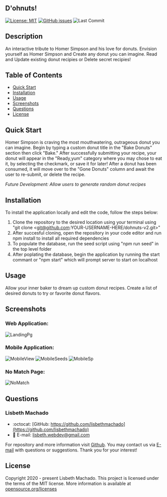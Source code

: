 ## D'ohnuts!
<!-- [![Build Status](https://travis-ci.org/lisbethmachado/dohnuts.svg?branch=master)](https://travis-ci.org/lisbethmachado/dohnuts-v2) -->
[![License: MIT](https://img.shields.io/badge/License-MIT-yellow.svg)](https://opensource.org/licenses/MIT)
[![GitHub issues](https://img.shields.io/github/issues/lisbethmachado/dohnuts-v2)](https://github.com/lisbethmachado/dohnuts-v2/issues)
![Last Commit](https://img.shields.io/github/last-commit/lisbethmachado/dohnuts-v2)

## Description
An interactive tribute to Homer Simpson and his love for donuts. Envision yourself as Homer Simpson and Create any donut you can imagine. Read and Update existing donut recipies or Delete secret recipies!

## Table of Contents    
* [Quick Start](#quick-start)
* [Installation](#Installation)
* [Usage](#usage)
* [Screenshots](#screenshots)
* [Questions](#questions)  
* [License](#lisence)

## Quick Start
Homer Simpson is craving the most mouthwatering, outrageous donut you can imagine. Begin by typing a custom donut title in the "Bake Donuts" section then click "Bake." After successfully submitting your recipe, your donut will appear in the "Ready,yum" category where you may chose to eat it, by selecting the checkmark, or save it for later! After a donut has been consumed, it will move over to the "Gone Donuts" column and await the user to re-submit, or delete the recipe.

*Future Development: Allow users to generate random donut recipes*

## Installation
To install the application locally and edit the code, follow the steps below:
1. Clone the repository to the desired location using your terminal using "git clone <git@github.com:YOUR-USERNAME-HERE/dohnuts-v2.git>"
2. After succesful cloning, open the repository in your code editor and run npm install to install all required dependencies
3. To populate the database, run the seed script using "npm run seed" in the top level folder
4. After poplating the database, begin the application by running the start commant or "npm start" which will prompt server to start on localhost

## Usage
Allow your inner baker to dream up custom donut recipes. Create a list of desired donuts to try or favorite donut flavors.
      
## Screenshots
### Web Application:
![LandingPg](./assets/landing-pg.png)

### Mobile Application:
![MobileView](./assets/mobile-view.png)
![MobileSeeds](./assets/mobile-seeds.png)
![MobileSp](./assets/mobile-sp.png)

### No Match Page:
![NoMatch](./assets/nomatch-pg.png)

<!-- Web Application Views Signup Page:

![WebSignup](./assets/spacebook-web-signup.png) -->

<!-- ## Technologies Used
* [GitHub](https://www.github.com/)
* [Heroku](https://www.heroku.com/)
* [MockFlow Wireframe](https://www.mockflow.com/)
* [MongoDB Atlas](https://www.mongodb.com/cloud/atlas)
* [Postman- Route Testing](https://www.postman.com/)
* [React](https://reactjs.org/)
* [React-bootstrap](https://react-bootstrap.github.io/)
* [Travis CI](https://travis-ci.org/) -->

## Questions
### Lisbeth Machado
* :octocat: [GitHub: https://github.com/lisbethmachado](https://github.com/lisbethmachado)
* 📧 E-mail: lisbeth.webdev@gmail.com

For repository and more information visit [Github](http://www.github.com/lisbethmachado). You may contact us via [E-mail](mailto:lisbeth.webdev@gmail.com) with questions or suggestions. Thank you for your interest!

## License
Copyright 2020 - present Lisbeth Machado.
This project is licensed under the terms of the MIT license. 
More information is available at [opensource.org/licenses](https://opensource.org/licenses/MIT)